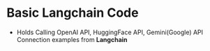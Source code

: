# Basic Langchain Code

- Holds Calling OpenAI API, HuggingFace API, Gemini(Google) API Connection examples from **Langchain**
